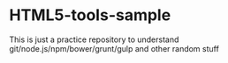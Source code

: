 # HTML5-tools-sample
This is just a practice repository to understand git/node.js/npm/bower/grunt/gulp and other random stuff
